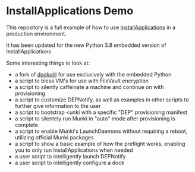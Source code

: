 # InstallApplications Demo
This repository is a full example of how to use [InstallApplications](https://github.com/erikng/installapplications) in a production environment.

It has been updated for the new Python 3.8 embedded version of InstallApplications

Some interesting things to look at:
- a fork of [dockutil](https://github.com/kcrawford/dockutil) for use exclusively with the embedded Python
- a script to bless VM's for use with FileVault encryption
- a script to silently caffeinate a machine and continue on with provisioning
- a script to customize DEPNotify, as well as examples in other scripts to further give information to the user
- a script to bootstrap <unki with a specific "DEP" provisioning manifest
- a script to silentely run Munki in "auto" mode after provisioning is complete
- a script to enable Munki's LaunchDaemons without requiring a reboot, utilizing official Munki packages
- a script to show a basic example of how the preflight works, enabling you to only run InstallApplications when needed
- a user script to intelligently launch DEPNotify
- a user script to intelligently configure a dock
